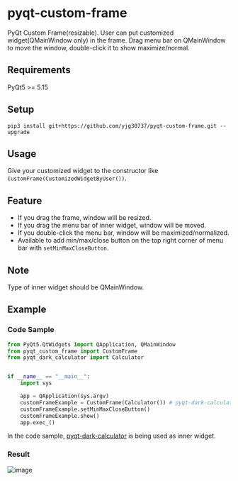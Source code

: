 # pyqt-custom-frame
PyQt Custom Frame(resizable). User can put customized widget(QMainWindow only) in the frame. Drag menu bar on QMainWindow to move the window, double-click it to show maximize/normal. 

## Requirements
PyQt5 >= 5.15

## Setup
```pip3 install git+https://github.com/yjg30737/pyqt-custom-frame.git --upgrade```

## Usage
Give your customized widget to the constructor like ```CustomFrame(CustomizedWidgetByUser())```.

## Feature
* If you drag the frame, window will be resized.
* If you drag the menu bar of inner widget, window will be moved.
* If you double-click the menu bar, window will be maximized/normalized.
* Available to add min/max/close button on the top right corner of menu bar with ```setMinMaxCloseButton```. 

## Note
Type of inner widget should be QMainWindow.

## Example
### Code Sample
```python
from PyQt5.QtWidgets import QApplication, QMainWindow
from pyqt_custom_frame import CustomFrame
from pyqt_dark_calculator import Calculator


if __name__ == "__main__":
    import sys

    app = QApplication(sys.argv)
    customFrameExample = CustomFrame(Calculator()) # pyqt-dark-calculator
    customFrameExample.setMinMaxCloseButton()
    customFrameExample.show()
    app.exec_()
```

In the code sample, <a href="https://github.com/yjg30737/pyqt-dark-calculator.git">pyqt-dark-calculator</a> is being used as inner widget.  

### Result

![image](https://user-images.githubusercontent.com/55078043/150296182-5d1b719b-c59c-44ec-963e-d32e497243a4.png)

